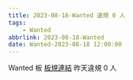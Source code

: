 ```yaml
---
title: 2023-08-18-Wanted 違規 0 人
tags:
    - Wanted
abbrlink: 2023-08-18-Wanted
date: Wanted-2023-08-18 12:00:00
---
```

Wanted 板 [板規連結](https://www.ptt.cc/bbs/Wanted/M.1608829773.A.D3B.html)
昨天違規 0 人
